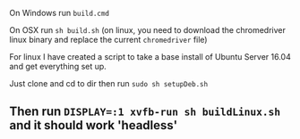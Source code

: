 

On Windows run `build.cmd`

On OSX run `sh build.sh` (on linux, you need to download the chromedriver linux binary and replace the current `chromedriver` file)

For linux I have created a script to take a base install of Ubuntu Server 16.04 and get everything set up.

Just clone and cd to dir then run `sudo sh setupDeb.sh`

Then run `DISPLAY=:1 xvfb-run sh buildLinux.sh` and it should work 'headless'
--